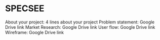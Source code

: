 # SPECSEE
 About your project: 4 lines about your project
Problem statement: Google Drive link
Market Research: Google Drive link
User flow: Google Drive link
Wireframe: Google Drive link
